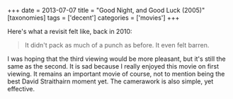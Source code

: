+++
date = 2013-07-07
title = "Good Night, and Good Luck (2005)"
[taxonomies]
tags = ['decent']
categories = ['movies']
+++

Here's what a revisit felt like, back in 2010:

> It didn't pack as much of a punch as before. It even felt barren.

I was hoping that the third viewing would be more pleasant, but it's
still the same as the second. It is sad because I really enjoyed this
movie on first viewing. It remains an important movie of course, not to
mention being the best David Straithairn moment yet. The camerawork is
also simple, yet effective.
